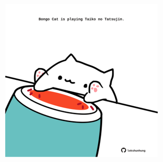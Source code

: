 <!-- built at 18/03/2025, 11:00:27 UTC -->
<p align="center">
  <img width="500" height="500" src="./ReadmeImage.svg">
</p>
